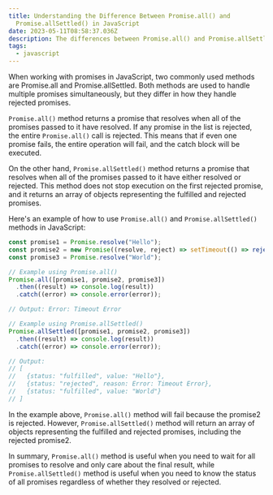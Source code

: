 ```yaml
---
title: Understanding the Difference Between Promise.all() and
  Promise.allSettled() in JavaScript
date: 2023-05-11T08:58:37.036Z
description: The differences between Promise.all() and Promise.allSettled() methods
tags:
  - javascript
---
```

When working with promises in JavaScript, two commonly used methods are Promise.all and Promise.allSettled. Both methods are used to handle multiple promises simultaneously, but they differ in how they handle rejected promises.

`Promise.all()` method returns a promise that resolves when all of the promises passed to it have resolved. If any promise in the list is rejected, the entire `Promise.all()` call is rejected. This means that if even one promise fails, the entire operation will fail, and the catch block will be executed.

On the other hand, `Promise.allSettled()` method returns a promise that resolves when all of the promises passed to it have either resolved or rejected. This method does not stop execution on the first rejected promise, and it returns an array of objects representing the fulfilled and rejected promises.

Here's an example of how to use `Promise.all()` and `Promise.allSettled()` methods in JavaScript:

```javascript
const promise1 = Promise.resolve("Hello");
const promise2 = new Promise((resolve, reject) => setTimeout(() => reject(new Error("Timeout Error")), 1000));
const promise3 = Promise.resolve("World");

// Example using Promise.all()
Promise.all([promise1, promise2, promise3])
  .then((result) => console.log(result))
  .catch((error) => console.error(error));

// Output: Error: Timeout Error

// Example using Promise.allSettled()
Promise.allSettled([promise1, promise2, promise3])
  .then((result) => console.log(result))
  .catch((error) => console.error(error));

// Output: 
// [
//   {status: "fulfilled", value: "Hello"},
//   {status: "rejected", reason: Error: Timeout Error},
//   {status: "fulfilled", value: "World"}
// ]
```

In the example above, `Promise.all()` method will fail because the promise2 is rejected. However, `Promise.allSettled()` method will return an array of objects representing the fulfilled and rejected promises, including the rejected promise2.

In summary, `Promise.all()` method is useful when you need to wait for all promises to resolve and only care about the final result, while `Promise.allSettled()` method is useful when you need to know the status of all promises regardless of whether they resolved or rejected.
